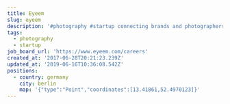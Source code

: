 ```yaml
---
title: Eyeem
slug: eyeem
description: '#photography #startup connecting brands and photographers'
tags:
  - photography
  - startup
job_board_url: 'https://www.eyeem.com/careers'
created_at: '2017-06-28T20:21:23.239Z'
updated_at: '2019-06-16T10:36:08.542Z'
positions:
  - country: germany
    city: berlin
    map: '{"type":"Point","coordinates":[13.41861,52.4970123]}'
---
```

